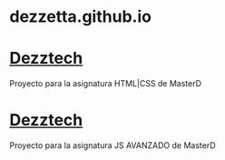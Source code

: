 # dezzetta.github.io

<h1><a href="https://dezzetta.github.io/MasterDezztech/">Dezztech</a></h1>
<p>Proyecto para la asignatura HTML|CSS de MasterD</p>

<h1><a href="https://dezzetta.github.io/MasterDezztechJS/">Dezztech</a></h1>
<p>Proyecto para la asignatura JS AVANZADO de MasterD</p>
